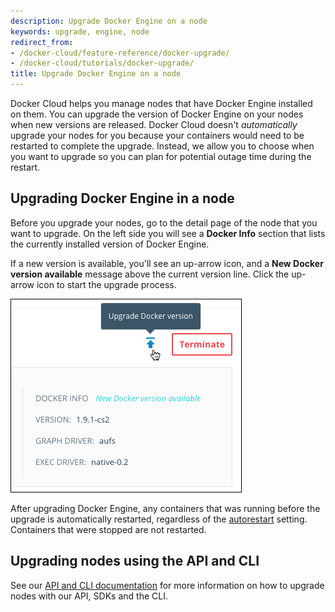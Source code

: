 ```yaml
---
description: Upgrade Docker Engine on a node
keywords: upgrade, engine, node
redirect_from:
- /docker-cloud/feature-reference/docker-upgrade/
- /docker-cloud/tutorials/docker-upgrade/
title: Upgrade Docker Engine on a node
---
```


Docker Cloud helps you manage nodes that have Docker Engine installed on them.
You can upgrade the version of Docker Engine on your nodes when new versions are
released. Docker Cloud doesn't *automatically* upgrade your nodes for you
because your containers would need to be restarted to complete the upgrade.
Instead, we allow you to choose when you want to upgrade so you can plan for potential outage time during the restart.

## Upgrading Docker Engine in a node

Before you upgrade your nodes, go to the detail page of the node that you want to upgrade. On the left side you will see a **Docker Info** section that lists the currently installed version of Docker Engine.

If a new version is available, you'll see an up-arrow icon, and a **New Docker version available** message above the current version line. Click the up-arrow
icon to start the upgrade process.

![](images/upgrade-message.png)

After upgrading Docker Engine, any containers that was running before the
upgrade is automatically restarted, regardless of the
[autorestart](../apps/autorestart.md) setting. Containers that were stopped are not
restarted.


## Upgrading nodes using the API and CLI

See our [API and CLI documentation](/apidocs/docker-cloud.md#upgrade-docker-daemon34) for more information on how to upgrade nodes with our API, SDKs and the CLI.
